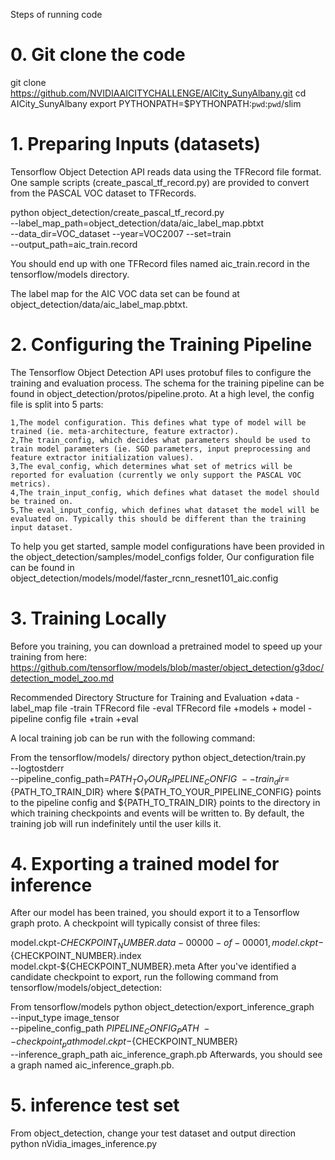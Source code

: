 Steps of running code

# 0. Git clone the code

git clone https://github.com/NVIDIAAICITYCHALLENGE/AICity_SunyAlbany.git
cd AICity_SunyAlbany
export PYTHONPATH=$PYTHONPATH:`pwd`:`pwd`/slim

# 1. Preparing Inputs (datasets)
Tensorflow Object Detection API reads data using the TFRecord file format. One sample scripts (create_pascal_tf_record.py) are provided to convert from the PASCAL VOC dataset to TFRecords.

python object_detection/create_pascal_tf_record.py \
    --label_map_path=object_detection/data/aic_label_map.pbtxt \
    --data_dir=VOC_dataset --year=VOC2007 --set=train \
    --output_path=aic_train.record

You should end up with one TFRecord files named aic_train.record in the tensorflow/models directory.

The label map for the AIC VOC data set can be found at object_detection/data/aic_label_map.pbtxt.    


# 2. Configuring the Training Pipeline

The Tensorflow Object Detection API uses protobuf files to configure the training and evaluation process. The schema for the training pipeline can be found in object_detection/protos/pipeline.proto. At a high level, the config file is split into 5 parts:

	1,The model configuration. This defines what type of model will be trained (ie. meta-architecture, feature extractor).
	2,The train_config, which decides what parameters should be used to train model parameters (ie. SGD parameters, input preprocessing and feature extractor initialization values).
	3,The eval_config, which determines what set of metrics will be reported for evaluation (currently we only support the PASCAL VOC metrics).
	4,The train_input_config, which defines what dataset the model should be trained on.
	5,The eval_input_config, which defines what dataset the model will be evaluated on. Typically this should be different than the training input dataset.

To help you get started, sample model configurations have been provided in the object_detection/samples/model_configs folder,
Our configuration file can be found in object_detection/models/model/faster_rcnn_resnet101_aic.config      


# 3. Training Locally

Before you training, you can download a pretrained model to speed up your training from here:
https://github.com/tensorflow/models/blob/master/object_detection/g3doc/detection_model_zoo.md

Recommended Directory Structure for Training and Evaluation
+data
     -label_map file
     -train TFRecord file
     -eval TFRecord file
+models
     + model
        -pipeline config file
        +train
        +eval

A local training job can be run with the following command:

From the tensorflow/models/ directory
python object_detection/train.py \
    --logtostderr \
    --pipeline_config_path=${PATH_TO_YOUR_PIPELINE_CONFIG} \
    --train_dir=${PATH_TO_TRAIN_DIR}
where ${PATH_TO_YOUR_PIPELINE_CONFIG} points to the pipeline config and ${PATH_TO_TRAIN_DIR} points to the directory in which training checkpoints and events will be written to. By default, the training job will run indefinitely until the user kills it.


# 4. Exporting a trained model for inference

After our model has been trained, you should export it to a Tensorflow graph proto. A checkpoint will typically consist of three files:

model.ckpt-${CHECKPOINT_NUMBER}.data-00000-of-00001,
model.ckpt-${CHECKPOINT_NUMBER}.index
model.ckpt-${CHECKPOINT_NUMBER}.meta
After you've identified a candidate checkpoint to export, run the following command from tensorflow/models/object_detection:

From tensorflow/models
python object_detection/export_inference_graph \
    --input_type image_tensor \
    --pipeline_config_path ${PIPELINE_CONFIG_PATH} \
    --checkpoint_path model.ckpt-${CHECKPOINT_NUMBER} \
    --inference_graph_path aic_inference_graph.pb
Afterwards, you should see a graph named aic_inference_graph.pb.

# 5. inference test set

From object_detection, change your test dataset and output direction 
python nVidia_images_inference.py   